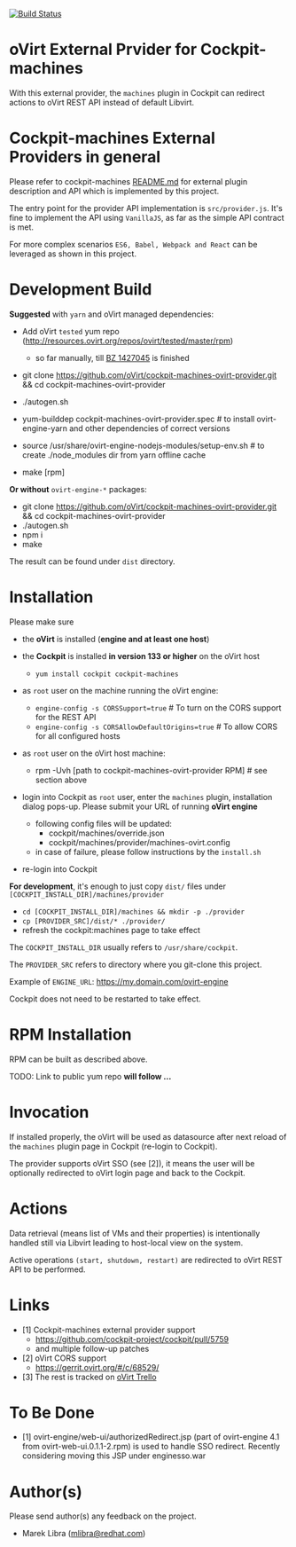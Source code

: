 
[![Build Status](https://travis-ci.org/oVirt/cockpit-machines-ovirt-provider.svg?branch=master)](https://travis-ci.org/oVirt/cockpit-machines-ovirt-provider)

# oVirt External Prvider for Cockpit-machines
With this external provider, the `machines` plugin in Cockpit can redirect actions to oVirt REST API instead of default Libvirt.
 
# Cockpit-machines External Providers in general 
 Please refer to cockpit-machines [README.md](https://github.com/cockpit-project/cockpit/blob/master/pkg/machines/README.md) for external plugin description and API which is implemented by this project.

 The entry point for the provider API implementation is `src/provider.js`.
 It's fine to implement the API using `VanillaJS`, as far as the simple API contract is met.
 
 For more complex scenarios `ES6, Babel, Webpack and React` can be leveraged as shown in this project. 

# Development Build
 
 **Suggested** with `yarn` and oVirt managed dependencies:
 
 - Add oVirt `tested` yum repo (http://resources.ovirt.org/repos/ovirt/tested/master/rpm)
     - so far manually, till [BZ 1427045](https://bugzilla.redhat.com/show_bug.cgi?id=1427045) is finished 
 
 - git clone https://github.com/oVirt/cockpit-machines-ovirt-provider.git && cd cockpit-machines-ovirt-provider
 - ./autogen.sh
 - yum-builddep cockpit-machines-ovirt-provider.spec  # to install ovirt-engine-yarn and other dependencies of correct versions
 - source /usr/share/ovirt-engine-nodejs-modules/setup-env.sh  # to create ./node_modules dir from yarn offline cache
 - make [rpm]

 
 **Or without** `ovirt-engine-*` packages:
 
 - git clone https://github.com/oVirt/cockpit-machines-ovirt-provider.git && cd cockpit-machines-ovirt-provider
 - ./autogen.sh
 - npm i
 - make
 
 The result can be found under `dist` directory.
 
# Installation
Please make sure

 - the **oVirt** is installed (**engine and at least one host**)
 - the **Cockpit** is installed **in version 133 or higher** on the oVirt host
     - `yum install cockpit cockpit-machines`
 
 - as `root` user on the machine running the oVirt engine:
     - `engine-config -s CORSSupport=true` # To turn on the CORS support for the REST API     
     - `engine-config -s CORSAllowDefaultOrigins=true`  # To allow CORS for all configured hosts

 - as `root` user on the oVirt host machine:
     - rpm -Uvh [path to cockpit-machines-ovirt-provider RPM]  # see section above 

 - login into Cockpit as `root` user, enter the `machines` plugin, installation dialog pops-up. Please submit your URL of running **oVirt engine** 
     - following config files will be updated:
         - cockpit/machines/override.json
         - cockpit/machines/provider/machines-ovirt.config
     - in case of failure, please follow instructions by the `install.sh`        
 - re-login into Cockpit
 
 
 **For development**, it's enough to just copy `dist/` files under `[COCKPIT_INSTALL_DIR]/machines/provider` 
  
  - `cd [COCKPIT_INSTALL_DIR]/machines && mkdir -p ./provider`
  - `cp [PROVIDER_SRC]/dist/* ./provider/`
  - refresh the cockpit:machines page to take effect

The `COCKPIT_INSTALL_DIR` usually refers to `/usr/share/cockpit`.

The `PROVIDER_SRC` refers to directory where you git-clone this project.

Example of `ENGINE_URL`: https://my.domain.com/ovirt-engine

Cockpit does not need to be restarted to take effect.

# RPM Installation

RPM can be built as described above.

TODO: Link to public yum repo **will follow ...**

# Invocation
If installed properly, the oVirt will be used as datasource after next reload of the `machines` plugin page in Cockpit (re-login to Cockpit).

The provider supports oVirt SSO (see [2]), it means the user will be optionally redirected to oVirt login page and back to the Cockpit. 

# Actions
Data retrieval (means list of VMs and their properties) is intentionally handled still via Libvirt leading to host-local view on the system.

Active operations `(start, shutdown, restart)` are redirected to oVirt REST API to be performed.

  
# Links

- [1] Cockpit-machines external provider support
    - https://github.com/cockpit-project/cockpit/pull/5759
    - and multiple follow-up patches
- [2] oVirt CORS support
    - https://gerrit.ovirt.org/#/c/68529/
- [3] The rest is tracked on [oVirt Trello](https://trello.com/c/QXXB6SHu/8-cockpit-upstream-vm-management)

# To Be Done

- [1] ovirt-engine/web-ui/authorizedRedirect.jsp (part of ovirt-engine 4.1 from ovirt-web-ui.0.1.1-2.rpm) is used to handle SSO redirect. Recently considering moving this JSP under enginesso.war
  
# Author(s)
Please send author(s) any feedback on the project.
  
  - Marek Libra ([mlibra@redhat.com](mlibra@redhat.com))
 
